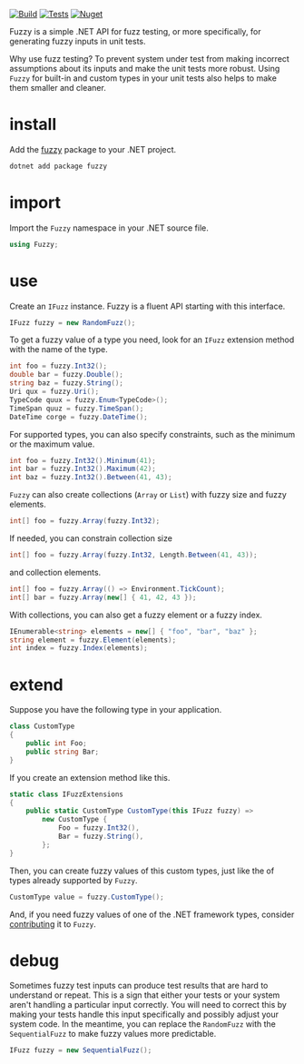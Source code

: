 [![Build](https://img.shields.io/appveyor/ci/olegsych/fuzzy/master)](https://ci.appveyor.com/project/olegsych/fuzzy/branch/master)
[![Tests](https://img.shields.io/appveyor/tests/olegsych/fuzzy/master)](https://ci.appveyor.com/project/olegsych/fuzzy/branch/master/tests)
[![Nuget](https://img.shields.io/nuget/v/fuzzy.svg)](https://www.nuget.org/packages/fuzzy)

Fuzzy is a simple .NET API for fuzz testing, or more specifically, for generating fuzzy inputs in unit tests.

Why use fuzz testing? To prevent system under test from making incorrect assumptions about its inputs and
make the unit tests more robust. Using `Fuzzy` for built-in and custom types in your unit tests also helps
to make them smaller and cleaner.

# install

Add the [fuzzy](https://www.nuget.org/packages/fuzzy) package to your .NET project.
```PowerShell
dotnet add package fuzzy
```

# import

Import the `Fuzzy` namespace in your .NET source file.
```C#
using Fuzzy;
```

# use

Create an `IFuzz` instance. Fuzzy is a fluent API starting with this interface.

```C#
IFuzz fuzzy = new RandomFuzz();
```

To get a fuzzy value of a type you need, look for an `IFuzz` extension method with the name of the type.

```C#
int foo = fuzzy.Int32();
double bar = fuzzy.Double();
string baz = fuzzy.String();
Uri qux = fuzzy.Uri();
TypeCode quux = fuzzy.Enum<TypeCode>();
TimeSpan quuz = fuzzy.TimeSpan();
DateTime corge = fuzzy.DateTime();
```

For supported types, you can also specify constraints, such as the minimum or the maximum value.
```C#
int foo = fuzzy.Int32().Minimum(41);
int bar = fuzzy.Int32().Maximum(42);
int baz = fuzzy.Int32().Between(41, 43);
```

`Fuzzy` can also create collections (`Array` or `List`) with fuzzy size and fuzzy elements.
```C#
int[] foo = fuzzy.Array(fuzzy.Int32);
```

If needed, you can constrain collection size
```C#
int[] foo = fuzzy.Array(fuzzy.Int32, Length.Between(41, 43));
```

and collection elements.
```C#
int[] foo = fuzzy.Array(() => Environment.TickCount);
int[] bar = fuzzy.Array(new[] { 41, 42, 43 });
```

With collections, you can also get a fuzzy element or a fuzzy index.
```C#
IEnumerable<string> elements = new[] { "foo", "bar", "baz" };
string element = fuzzy.Element(elements);
int index = fuzzy.Index(elements);
```

# extend

Suppose you have the following type in your application.
```C#
class CustomType
{
    public int Foo;
    public string Bar;
}
```

If you create an extension method like this.
```C#
static class IFuzzExtensions
{
    public static CustomType CustomType(this IFuzz fuzzy) =>
        new CustomType {
            Foo = fuzzy.Int32(),
            Bar = fuzzy.String(),
        };
}
```

Then, you can create fuzzy values of this custom types, just like the of types already supported by `Fuzzy`.
```C#
CustomType value = fuzzy.CustomType();
```

And, if you need fuzzy values of one of the .NET framework types, consider [contributing](./CONTRIBUTING.md) it to `Fuzzy`.

# debug

Sometimes fuzzy test inputs can produce test results that are hard to understand or repeat. This is a sign that either
your tests or your system aren't handling a particular input correctly. You will need to correct this by making your
tests handle this input specifically and possibly adjust your system code. In the meantime, you can replace the `RandomFuzz`
with the `SequentialFuzz` to make fuzzy values more predictable.
```C#
IFuzz fuzzy = new SequentialFuzz();
```
